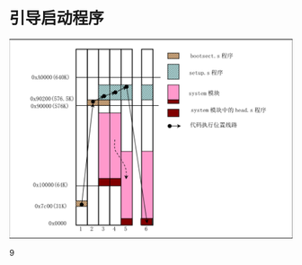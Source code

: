 # 引导启动程序

![启动引导内核时在内核中的位置和移动后的情况](https://raw.githubusercontent.com/mowang111/image-hosting/master/computer/启动引导内核时在内核中的位置和移动后的情况.19zoryk8audc.png)

9
